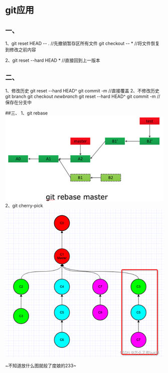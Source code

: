 # git应用

## 一、

  1、git reset HEAD -- .  //先撤销暂存区所有文件
     git checkout -- *    //将文件恢复到修改之前内容

  2、git reset --hard HEAD *  //直接回到上一版本

## 二、

  1、修改历史
      git reset --hard HEAD^
      git commit -m _<new>_   //直接覆盖
  2、不修改历史
     git branch <name>
     git checkout _newbranch_
     git reset --hard HEAD^ 
     git commit -m _<new>_    //保存在分支中

##三、
   1、git rebase              
      ![](rebase.png)
   2、git cherry-pick
      ![](cherry-pick.png)

  ~不知道放什么图就般了度娘的233~

